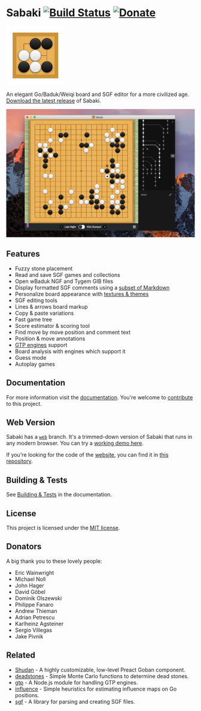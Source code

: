 # Sabaki [![Build Status](https://travis-ci.org/SabakiHQ/Sabaki.svg?branch=master)](https://travis-ci.org/SabakiHQ/Sabaki) [![Donate](https://img.shields.io/badge/donate-paypal-blue.svg)](https://www.paypal.me/yishn/5)

<img src="logo.png" width="156" height="156">

An elegant Go/Baduk/Weiqi board and SGF editor for a more civilized age. [Download the latest release](https://github.com/SabakiHQ/Sabaki/releases) of Sabaki.

![Screenshot](screenshot.png)

## Features

- Fuzzy stone placement
- Read and save SGF games and collections
- Open wBaduk NGF and Tygem GIB files
- Display formatted SGF comments using a [subset of Markdown](https://github.com/SabakiHQ/Sabaki/blob/master/docs/guides/markdown.md)
- Personalize board appearance with [textures & themes](https://github.com/SabakiHQ/Sabaki/blob/master/docs/guides/theme-directory.md)
- SGF editing tools
- Lines & arrows board markup
- Copy & paste variations
- Fast game tree
- Score estimator & scoring tool
- Find move by move position and comment text
- Position & move annotations
- [GTP engines](https://github.com/SabakiHQ/Sabaki/blob/master/docs/guides/engines.md) support
- Board analysis with engines which support it
- Guess mode
- Autoplay games

## Documentation

For more information visit the [documentation](https://github.com/SabakiHQ/Sabaki/blob/master/docs/README.md). You're welcome to [contribute](https://github.com/SabakiHQ/Sabaki/blob/master/CONTRIBUTING.md) to this project.

## Web Version

Sabaki has a [`web`](https://github.com/SabakiHQ/Sabaki/tree/web) branch. It's a trimmed-down version of Sabaki that runs in any modern browser. You can try a [working demo here](https://sabaki.yichuanshen.de/web/).

If you're looking for the code of the [website](http://sabaki.yichuanshen.de/), you can find it in [this repository](https://github.com/SabakiHQ/sabaki-website).

## Building & Tests

See [Building & Tests](https://github.com/SabakiHQ/Sabaki/blob/master/docs/guides/building-tests.md) in the documentation.

## License

This project is licensed under the [MIT license](https://github.com/SabakiHQ/Sabaki/blob/master/LICENSE.md).

## Donators

A big thank you to these lovely people:

- Eric Wainwright
- Michael Noll
- John Hager
- David Göbel
- Dominik Olszewski
- Philippe Fanaro
- Andrew Thieman
- Adrian Petrescu
- Karlheinz Agsteiner
- Sergio Villegas
- Jake Pivnik

## Related

* [Shudan](https://github.com/SabakiHQ/Shudan) - A highly customizable, low-level Preact Goban component.
* [deadstones](https://github.com/SabakiHQ/deadstones) - Simple Monte Carlo functions to determine dead stones.
* [gtp](https://github.com/SabakiHQ/gtp) - A Node.js module for handling GTP engines.
* [influence](https://github.com/SabakiHQ/influence) - Simple heuristics for estimating influence maps on Go positions.
* [sgf](https://github.com/SabakiHQ/sgf) - A library for parsing and creating SGF files.
